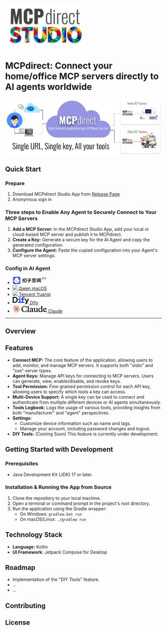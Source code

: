 ![MCPdirect Studio](assets/images/mcpdirect_studio_256.png)
# MCPdirect: Connect your home/office MCP servers directly to AI agents worldwide
![mcpdirect_diagram.png](assets/images/mcpdirect_diagram.png)
## Quick Start

### Prepare
1.  Download MCPdirect Studio App from [Release Page](https://github.com/mcpdirect/mcpdirect-studio-ui-kmp/releases/tag/pre-release) 
2.  Anonymous sign in

### Three steps to Enable Any Agent to Securely Connect to Your MCP Servers

1.  **Add a MCP Server:** In the MCPdirect Studio App, add your local or cloud-based MCP server and publish it to MCPdirect.
2.  **Create a Key:** Generate a secure key for the AI Agent and copy the generated configuration.
3.  **Configure the Agent:** Paste the copied configuration into your Agent's MCP server settings.

### Config in AI Agent
- [<img height="24px" src="assets/images/logo/coze_space.svg" alt="Coze Space">](https://space.coze.cn/)
- [<img height="24px" src="https://img.alicdn.com/imgextra/i2/O1CN01BttLIk1JTn0mP2a3x_!!6000000001030-2-tps-321-96.png"> Qwen macOS](https://qwen.ai/download) 
- [<img height="24px" src="https://open-agents-web-cdn-prd.hunyuan.tencent.com/public/a3b4421c99292fe5e097.png"> Tencent Yuanqi](https://yuanqi.tencent.com/) 
- [<img height="24px" src="assets/images/logo/dify.svg"> Dify](https://cloud.dify.ai/)
- [<img height="24px" src="assets/images/logo/claude.svg"> Claude](https://claude.ai/download)
---

## Overview

## Features

* **Connect MCP:** The core feature of the application, allowing users to add, monitor, and manage MCP servers. It supports both "stdio" and "sse" server types.
* **Agent Keys:** Manage API keys for connecting to MCP servers. Users can generate, view, enable/disable, and revoke keys.
* **Tool Permission:** Fine-grained permission control for each API key, allowing users to specify which tools a key can access.
* **Multi-Device Support:** A single key can be used to connect and authenticate from multiple different devices or AI agents simultaneously.
* **Tools Logbook:** Logs the usage of various tools, providing insights from both "manufacturer" and "agent" perspectives.
* **Settings:**
    * Customize device information such as name and tags.
    * Manage your account, including password changes and logout.
* **DIY Tools:** (Coming Soon) This feature is currently under development.

## Getting Started with Development

### Prerequisites

* Java Development Kit (JDK) 17 or later.

### Installation & Running the App from Source

1.  Clone the repository to your local machine.
2.  Open a terminal or command prompt in the project's root directory.
3.  Run the application using the Gradle wrapper:
    * On Windows: `gradlew.bat run`
    * On macOS/Linux: `./gradlew run`

## Technology Stack

* **Language:** Kotlin
* **UI Framework:** Jetpack Compose for Desktop

## Roadmap

* Implementation of the "DIY Tools" feature.
* ...
* ...

## Contributing

## License

